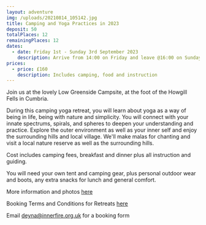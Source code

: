 ```yaml
---
layout: adventure
img: /uploads/20210814_105142.jpg
title: Camping and Yoga Practices in 2023
deposit: 50
totalPlaces: 12
remainingPlaces: 12
dates:
  - date: Friday 1st - Sunday 3rd September 2023
    description: Arrive from 14:00 on Friday and leave @16:00 on Sunday
prices:
  - price: £160
    description: Includes camping, food and instruction
---
```

J﻿oin us at the lovely Low Greenside Campsite, at the foot of the Howgill Fells in Cumbria.

During this camping yoga retreat, you will learn about yoga as a way of being in life, being with nature and simplicity. You will connect with your innate spectrums, spirals, and spheres to deepen your understanding and practice. Explore the outer environment as well as your inner self and enjoy the surrounding hills and local village. We'll make malas for chanting and visit a local nature reserve as well as the surrounding hills.

C﻿ost includes camping fees, breakfast and dinner plus all instruction and guiding.

Y﻿ou will need your own tent and camping gear, plus personal outdoor wear and boots, any extra snacks for lunch and general comfort.

M﻿ore information and photos [here](https://www.dropbox.com/s/k5o1e4ywwy0bjsh/Asana%2C%20Adventure%20and%20more.pdf?dl=0)

B﻿ooking Terms and Conditions for Retreats [here](https://www.dropbox.com/s/5povsu9ohdr6n95/Course%20Terms%20and%20Conditions%202022.pdf?dl=0)

E﻿mail deyna@innerfire.org.uk for a booking form